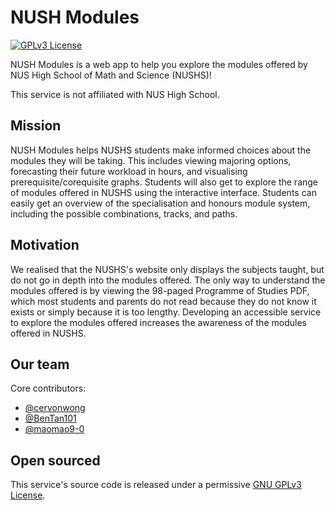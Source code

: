 # NUSH Modules

[![GPLv3 License](https://img.shields.io/badge/License-GPL%20v3-yellow.svg)](https://opensource.org/licenses/GPL-3.0)

NUSH Modules is a web app to help you explore the modules offered by NUS High School of Math and Science (NUSHS)!

This service is not affiliated with NUS High School.

## Mission

NUSH Modules helps NUSHS students make informed choices about the modules they will be taking. This includes viewing majoring options, forecasting their future workload in hours, and visualising prerequisite/corequisite graphs. Students will also get to explore the range of modules offered in NUSHS using the interactive interface. Students can easily get an overview of the specialisation and honours module system, including the possible combinations, tracks, and paths.

## Motivation

We realised that the NUSHS's website only displays the subjects taught, but do not go in depth into the modules offered. The only way to understand the modules offered is by viewing the 98-paged Programme of Studies PDF, which most students and parents do not read because they do not know it exists or simply because it is too lengthy. Developing an accessible service to explore the modules offered increases the awareness of the modules offered in NUSHS.

## Our team

Core contributors:
- [@cervonwong](https://github.com/cervonwong)
- [@BenTan101](https://github.com/BenTan101)
- [@maomao9-0](https://github.com/maomao9-0)

## Open sourced

This service's source code is released under a permissive [GNU GPLv3 License](LICENSE).
